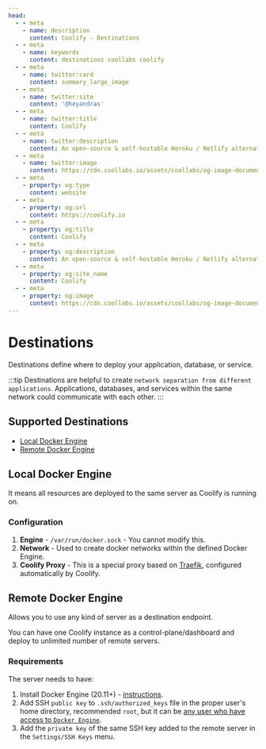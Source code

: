 ```yaml
---
head:
  - - meta
    - name: description
      content: Coolify - Destinations
  - - meta
    - name: keywords
      content: destinations coollabs coolify 
  - - meta
    - name: twitter:card
      content: summary_large_image
  - - meta
    - name: twitter:site
      content: '@heyandras'
  - - meta
    - name: twitter:title
      content: Coolify
  - - meta
    - name: twitter:description
      content: An open-source & self-hostable Heroku / Netlify alternative.
  - - meta
    - name: twitter:image
      content: https://cdn.coollabs.io/assets/coollabs/og-image-documentation.png
  - - meta
    - property: og:type
      content: website
  - - meta
    - property: og:url
      content: https://coolify.io
  - - meta
    - property: og:title
      content: Coolify
  - - meta
    - property: og:description
      content: An open-source & self-hostable Heroku / Netlify alternative.
  - - meta
    - property: og:site_name
      content: Coolify
  - - meta
    - property: og:image
      content: https://cdn.coollabs.io/assets/coollabs/og-image-documentation.png
---
```

# Destinations

Destinations define where to deploy your application, database, or service.

:::tip
Destinations are helpful to create `network separation from different applications`. Applications, databases, and services within the same network could communicate with each other.
:::

## Supported Destinations
- [Local Docker Engine](#local-docker-engine)
- [Remote Docker Engine](#remote-docker-engine)


## Local Docker Engine
It means all resources are deployed to the same server as Coolify is running on.

### Configuration
1. **Engine** - `/var/run/docker.sock` - You cannot modify this.
2. **Network** - Used to create docker networks within the defined Docker Engine.
3. **Coolify Proxy** - This is a special proxy based on [Traefik](https://traefik.io/traefik/), configured automatically by Coolify. 

## Remote Docker Engine
Allows you to use any kind of server as a destination endpoint.

You can have one Coolify instance as a control-plane/dashboard and deploy to unlimited number of remote servers.

### Requirements
The server needs to have:
1. Install Docker Engine (20.11+) - [instructions](https://docs.docker.com/engine/install/).
2. Add SSH `public key` to `.ssh/authorized_keys` file in the proper user's home directory, recommended `root`, but it can be [any user who have access to `Docker Engine`](https://docs.docker.com/engine/install/linux-postinstall/).
3. Add the `private key` of the same SSH key added to the remote server in the `Settings/SSH Keys` menu.
